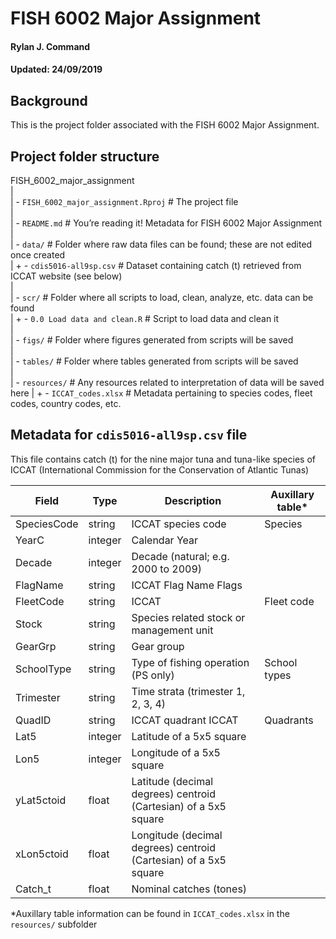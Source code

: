 # FISH 6002 Major Assignment
#### Rylan J. Command
#### Updated: 24/09/2019

## Background
This is the project folder associated with the FISH 6002 Major Assignment. 

## Project folder structure  
  
FISH_6002_major_assignment  
|  
| - `FISH_6002_major_assignment.Rproj`  # The project file  
|  
| - `README.md`  # You’re reading it! Metadata for FISH 6002 Major Assignment  
|  
| - `data/`  # Folder where raw data files can be found; these are not edited once created  
|      + - `cdis5016-all9sp.csv`  # Dataset containing catch (t) retrieved from ICCAT website (see below)  
|  
| - `scr/`  # Folder where all scripts to load, clean, analyze, etc. data can be found  
|      + - `0.0 Load data and clean.R`  # Script to load data and clean it  
|  
| - `figs/` # Folder where figures generated from scripts will be saved  
|  
| - `tables/`  # Folder where tables generated from scripts will be saved  
|  
| - `resources/`  # Any resources related to interpretation of data will be saved here 
|      + - `ICCAT_codes.xlsx`  # Metadata pertaining to species codes, fleet codes, country codes, etc.

## Metadata for `cdis5016-all9sp.csv` file
This file contains catch (t) for the nine major tuna and tuna-like species of ICCAT (International Commission for the Conservation of Atlantic Tunas)  

Field | Type | Description | Auxillary table*  
------|------|-------------|----------------  
SpeciesCode | string |ICCAT species code |Species  
YearC | integer | Calendar Year |  
Decade | integer | Decade (natural; e.g. 2000 to 2009) |  
FlagName | string | ICCAT Flag Name Flags |  
FleetCode | string | ICCAT | Fleet code | Fleets  
Stock | string | Species related stock or management unit |  
GearGrp | string | Gear group |  
SchoolType | string | Type of fishing operation (PS only) | School types  
Trimester | string | Time strata (trimester 1, 2, 3, 4) |  
QuadID | string | ICCAT quadrant ICCAT | Quadrants  
Lat5 | integer | Latitude of a 5x5 square |  
Lon5 | integer | Longitude of a 5x5 square |  
yLat5ctoid | float | Latitude (decimal degrees) centroid (Cartesian) of a 5x5 square |  
xLon5ctoid | float | Longitude (decimal degrees) centroid (Cartesian) of a 5x5 square |  
Catch_t | float | Nominal catches (tones) |  

*Auxillary table information can be found in `ICCAT_codes.xlsx` in the `resources/` subfolder  


